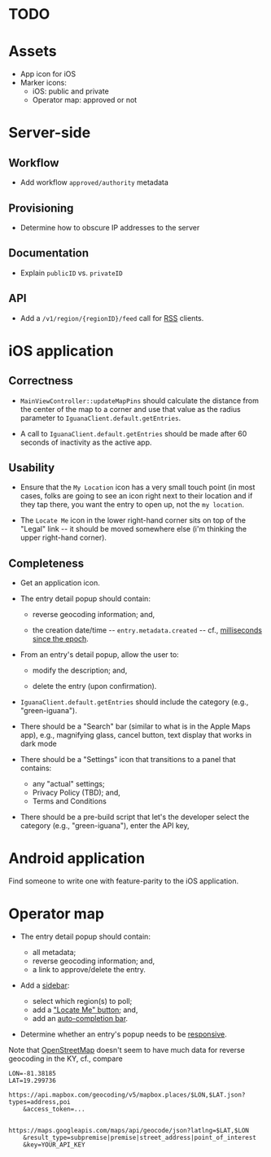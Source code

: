 # TODO

# Assets
- App icon for iOS
- Marker icons:
    - iOS: public and private
    - Operator map: approved or not
    
# Server-side    
## Workflow
- Add workflow `approved/authority` metadata
    
## Provisioning
- Determine how to obscure IP addresses to the server

## Documentation
- Explain `publicID` vs. `privateID`

## API
- Add a `/v1/region/{regionID}/feed` call for [RSS](https://en.wikipedia.org/wiki/RSS) clients.
    
# iOS application
## Correctness
- `MainViewController::updateMapPins` should calculate the distance from the center of the map to a corner and use that value as the radius parameter to `IguanaClient.default.getEntries`.
    
- A call to `IguanaClient.default.getEntries` should be made after 60 seconds of inactivity as the active app.
    
## Usability
- Ensure that the `My Location` icon has a very small touch point (in most cases, folks are going to see an icon right next to their location and if they tap there, you want the entry to open up, not the `my location`.

- The `Locate Me` icon in the lower right-hand corner sits on top of the "Legal" link --
 it should be moved somewhere else (i'm thinking the upper right-hand corner).

## Completeness
- Get an application icon.
    
- The entry detail popup should contain:
    
    - reverse geocoding information; and,
    
    - the creation date/time -- `entry.metadata.created` -- cf.,
    [milliseconds since the epoch](https://developer.mozilla.org/en-US/docs/Web/JavaScript/Reference/Global_Objects/Date).

- From an entry's detail popup, allow the user to:

    - modify the description; and,

    - delete the entry (upon confirmation).

- `IguanaClient.default.getEntries` should include the category (e.g., "green-iguana").    

- There should be a "Search" bar (similar to what is in the Apple Maps app), e.g., 
      magnifying glass, cancel button, text display that works in dark mode
    
- There should be a "Settings" icon that transitions to a panel that contains:
    
    - any "actual" settings;
    - Privacy Policy (TBD); and,
    - Terms and Conditions
    
- There should be a pre-build script that let's the developer select the
  category (e.g., "green-iguana"), enter the API key,

# Android application
Find someone to write one with feature-parity to the iOS application.

# Operator map
- The entry detail popup should contain:

    - all metadata;
    - reverse geocoding information; and,    
    - a link to approve/delete the entry.
    
- Add a [sidebar](https://github.com/nickpeihl/leaflet-sidebar-v2/):

    - select which region(s) to poll;
    - add a ["Locate Me" button](https://github.com/domoritz/leaflet-locatecontrol); and,
    - add an [auto-completion bar](https://github.com/utahemre/Leaflet.GeoJSONAutocomplete).
    
- Determine whether an entry's popup needs to be [responsive](https://github.com/yafred/leaflet-responsive-popup).

Note that [OpenStreetMap](https://www.openstreetmap.org/) doesn't seem
to have much data for reverse geocoding in the KY, cf., compare

    LON=-81.38185
    LAT=19.299736
    
    https://api.mapbox.com/geocoding/v5/mapbox.places/$LON,$LAT.json?types=address,poi
        &access_token=...

    
    https://maps.googleapis.com/maps/api/geocode/json?latlng=$LAT,$LON
        &result_type=subpremise|premise|street_address|point_of_interest
        &key=YOUR_API_KEY
